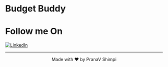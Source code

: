 # Budget Buddy



# Follow me On

[![LinkedIn](https://img.shields.io/static/v1.svg?label=connect&message=@PranaVShimpi&color=grey&logo=linkedin&style=flat&logoColor=white&colorA=blue)](https://www.linkedin.com/in/pranav-shimpi/) 

--- 
   
<p align="center">
 Made with ❤️ by  PranaV Shimpi 
</p>